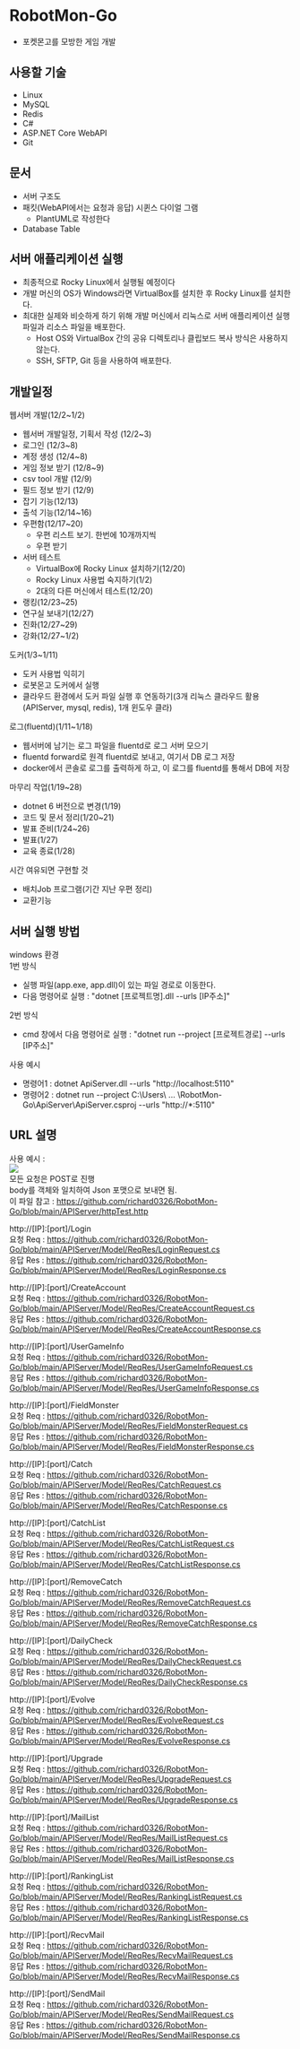 # RobotMon-Go
- 포켓몬고를 모방한 게임 개발
 
## 사용할 기술
- Linux
- MySQL
- Redis  
- C#
- ASP.NET Core WebAPI
- Git
  
  
  
## 문서
- 서버 구조도
- 패킷(WebAPI에서는 요청과 응답) 시퀸스 다이얼 그램
    - PlantUML로 작성한다
- Database Table



## 서버 애플리케이션 실행
- 최종적으로 Rocky Linux에서 실행될 예정이다  
- 개발 머신의 OS가 Windows라면 VirtualBox를 설치한 후 Rocky Linux를 설치한다.
- 최대한 실제와 비슷하게 하기 위해 개발 머신에서 리눅스로 서버 애플리케이션 실행 파일과 리소스 파일을 배포한다.
    - Host OS와 VirtualBox 간의 공유 디렉토리나 클립보드 복사 방식은 사용하지 않는다.
	- SSH, SFTP, Git 등을 사용하여 배포한다.



## 개발일정
웹서버 개발(12/2~1/2)  
- 웹서버 개발일정, 기획서 작성 (12/2~3)  
- 로그인 (12/3~8)  
- 계정 생성 (12/4~8)  
- 게임 정보 받기 (12/8~9)  
- csv tool 개발 (12/9)
- 필드 정보 받기 (12/9)
- 잡기 기능(12/13)
- 출석 기능(12/14~16)
- 우편함(12/17~20)
    - 우편 리스트 보기. 한번에 10개까지씩 
	- 우편 받기	
- 서버 테스트
    - VirtualBox에 Rocky Linux 설치하기(12/20)
    - Rocky Linux 사용법 숙지하기(1/2)
    - 2대의 다른 머신에서 테스트(12/20)
- 랭킹(12/23~25)
- 연구실 보내기(12/27)
- 진화(12/27~29)  
- 강화(12/27~1/2)  

도커(1/3~1/11)
- 도커 사용법 익히기
- 로봇몬고 도커에서 실행
- 클라우드 환경에서 도커 파일 실행 후 연동하기(3개 리눅스 클라우드 활용(APIServer, mysql, redis), 1개 윈도우 클라)  

로그(fluentd)(1/11~1/18)  
- 웹서버에 남기는 로그 파일을 fluentd로 로그 서버 모으기
- fluentd forward로 원격 fluentd로 보내고, 여기서 DB 로그 저장
- docker에서 콘솔로 로그를 출력하게 하고,  이 로그를 fluentd를 통해서 DB에 저장  

마무리 작업(1/19~28)
- dotnet 6 버전으로 변경(1/19)  
- 코드 및 문서 정리(1/20~21)
- 발표 준비(1/24~26)
- 발표(1/27)  
- 교육 종료(1/28)  

시간 여유되면 구현할 것
- 배치Job 프로그램(기간 지난 우편 정리)
- 교환기능


## 서버 실행 방법
windows 환경  
1번 방식  
- 실행 파일(app.exe, app.dll)이 있는 파일 경로로 이동한다.
- 다음 명령어로 실행 : "dotnet [프로젝트명].dll --urls [IP주소]"

2번 방식  
- cmd 창에서 다음 명령어로 실행 : "dotnet run --project [프로젝트경로] --urls [IP주소]" 

사용 예시
- 명령어1 : dotnet ApiServer.dll --urls "http://localhost:5110"
- 명령어2 : dotnet run --project C:\Users\ ... \RobotMon-Go\ApiServer\ApiServer.csproj --urls "http://*:5110"

## URL 설명
사용 예시  :  
![](./Document/images/UrlExample.PNG)      
모든 요청은 POST로 진행  
body를 객체와 일치하여 Json 포맷으로 보내면 됨.  
이 파일 참고 : https://github.com/richard0326/RobotMon-Go/blob/main/APIServer/httpTest.http

http://[IP]:[port]/Login   
요청 Req : https://github.com/richard0326/RobotMon-Go/blob/main/APIServer/Model/ReqRes/LoginRequest.cs   
응답 Res : https://github.com/richard0326/RobotMon-Go/blob/main/APIServer/Model/ReqRes/LoginResponse.cs   
  
http://[IP]:[port]/CreateAccount  
요청 Req : https://github.com/richard0326/RobotMon-Go/blob/main/APIServer/Model/ReqRes/CreateAccountRequest.cs   
응답 Res : https://github.com/richard0326/RobotMon-Go/blob/main/APIServer/Model/ReqRes/CreateAccountResponse.cs   
  
http://[IP]:[port]/UserGameInfo  
요청 Req : https://github.com/richard0326/RobotMon-Go/blob/main/APIServer/Model/ReqRes/UserGameInfoRequest.cs   
응답 Res : https://github.com/richard0326/RobotMon-Go/blob/main/APIServer/Model/ReqRes/UserGameInfoResponse.cs   
  
http://[IP]:[port]/FieldMonster  
요청 Req : https://github.com/richard0326/RobotMon-Go/blob/main/APIServer/Model/ReqRes/FieldMonsterRequest.cs   
응답 Res : https://github.com/richard0326/RobotMon-Go/blob/main/APIServer/Model/ReqRes/FieldMonsterResponse.cs   
  
http://[IP]:[port]/Catch  
요청 Req : https://github.com/richard0326/RobotMon-Go/blob/main/APIServer/Model/ReqRes/CatchRequest.cs   
응답 Res : https://github.com/richard0326/RobotMon-Go/blob/main/APIServer/Model/ReqRes/CatchResponse.cs   
  
http://[IP]:[port]/CatchList  
요청 Req : https://github.com/richard0326/RobotMon-Go/blob/main/APIServer/Model/ReqRes/CatchListRequest.cs   
응답 Res : https://github.com/richard0326/RobotMon-Go/blob/main/APIServer/Model/ReqRes/CatchListResponse.cs   

http://[IP]:[port]/RemoveCatch  
요청 Req : https://github.com/richard0326/RobotMon-Go/blob/main/APIServer/Model/ReqRes/RemoveCatchRequest.cs   
응답 Res : https://github.com/richard0326/RobotMon-Go/blob/main/APIServer/Model/ReqRes/RemoveCatchResponse.cs   

http://[IP]:[port]/DailyCheck  
요청 Req : https://github.com/richard0326/RobotMon-Go/blob/main/APIServer/Model/ReqRes/DailyCheckRequest.cs   
응답 Res : https://github.com/richard0326/RobotMon-Go/blob/main/APIServer/Model/ReqRes/DailyCheckResponse.cs   
  
http://[IP]:[port]/Evolve  
요청 Req : https://github.com/richard0326/RobotMon-Go/blob/main/APIServer/Model/ReqRes/EvolveRequest.cs   
응답 Res : https://github.com/richard0326/RobotMon-Go/blob/main/APIServer/Model/ReqRes/EvolveResponse.cs   
  
http://[IP]:[port]/Upgrade  
요청 Req : https://github.com/richard0326/RobotMon-Go/blob/main/APIServer/Model/ReqRes/UpgradeRequest.cs   
응답 Res : https://github.com/richard0326/RobotMon-Go/blob/main/APIServer/Model/ReqRes/UpgradeResponse.cs   

http://[IP]:[port]/MailList  
요청 Req : https://github.com/richard0326/RobotMon-Go/blob/main/APIServer/Model/ReqRes/MailListRequest.cs   
응답 Res : https://github.com/richard0326/RobotMon-Go/blob/main/APIServer/Model/ReqRes/MailListResponse.cs   

http://[IP]:[port]/RankingList  
요청 Req : https://github.com/richard0326/RobotMon-Go/blob/main/APIServer/Model/ReqRes/RankingListRequest.cs   
응답 Res : https://github.com/richard0326/RobotMon-Go/blob/main/APIServer/Model/ReqRes/RankingListResponse.cs   

http://[IP]:[port]/RecvMail  
요청 Req : https://github.com/richard0326/RobotMon-Go/blob/main/APIServer/Model/ReqRes/RecvMailRequest.cs   
응답 Res : https://github.com/richard0326/RobotMon-Go/blob/main/APIServer/Model/ReqRes/RecvMailResponse.cs   

http://[IP]:[port]/SendMail  
요청 Req : https://github.com/richard0326/RobotMon-Go/blob/main/APIServer/Model/ReqRes/SendMailRequest.cs   
응답 Res : https://github.com/richard0326/RobotMon-Go/blob/main/APIServer/Model/ReqRes/SendMailResponse.cs   
